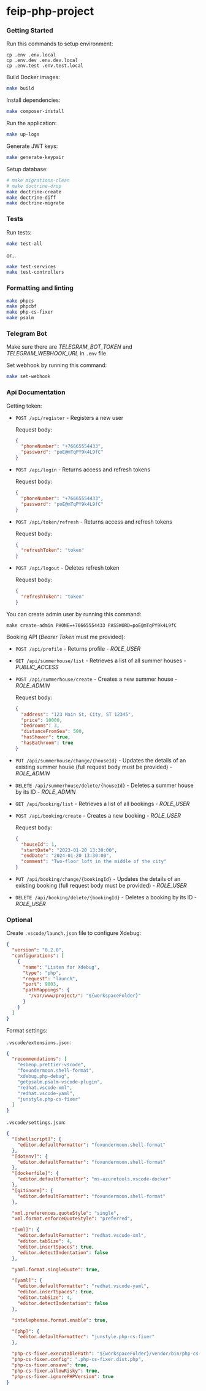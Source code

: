 # feip-php-project

### Getting Started

Run this commands to setup environment:

```
cp .env .env.local
cp .env.dev .env.dev.local
cp .env.test .env.test.local
```

Build Docker images:

```sh
make build
```

Install dependencies:

```sh
make composer-install
```

Run the application:

```sh
make up-logs
```

Generate JWT keys:

```sh
make generate-keypair
```

Setup database:

```sh
# make migrations-clean
# make doctrine-drop
make doctrine-create
make doctrine-diff
make doctrine-migrate
```

### Tests

Run tests:

```sh
make test-all
```

or...

```sh
make test-services
make test-controllers
```

### Formatting and linting

```sh
make phpcs
make phpcbf
make php-cs-fixer
make psalm
```

### Telegram Bot

Make sure there are _TELEGRAM_BOT_TOKEN_ and _TELEGRAM_WEBHOOK_URL_ in `.env` file

Set webhook by running this command:

```sh
make set-webhook
```

### Api Documentation

Getting token:

- `POST /api/register` - Registers a new user

  Request body:

  ```json
  {
    "phoneNumber": "+76665554433",
    "password": "poE@mTqPY9k4L9fC"
  }
  ```

- `POST /api/login` - Returns access and refresh tokens

  Request body:

  ```json
  {
    "phoneNumber": "+76665554433",
    "password": "poE@mTqPY9k4L9fC"
  }
  ```

- `POST /api/token/refresh` - Returns access and refresh tokens

  Request body:

  ```json
  {
    "refreshToken": "token"
  }
  ```

- `POST /api/logout` - Deletes refresh token

  Request body:

  ```json
  {
    "refreshToken": "token"
  }
  ```

You can create admin user by running this command:

```
make create-admin PHONE=+76665554433 PASSWORD=poE@mTqPY9k4L9fC
```

Booking API (_Bearer Token_ must me provided):

- `POST /api/profile` - Returns profile - _ROLE_USER_

- `GET /api/summerhouse/list` - Retrieves a list of all summer houses - _PUBLIC_ACCESS_

- `POST /api/summerhouse/create` - Creates a new summer house - _ROLE_ADMIN_

  Request body:

  ```json
  {
    "address": "123 Main St, City, ST 12345",
    "price": 10000,
    "bedrooms": 3,
    "distanceFromSea": 500,
    "hasShower": true,
    "hasBathroom": true
  }
  ```

- `PUT /api/summerhouse/change/{houseId}` - Updates the details of an existing summer house (full request body must be provided) - _ROLE_ADMIN_

- `DELETE /api/summerhouse/delete/{houseId}` - Deletes a summer house by its ID - _ROLE_ADMIN_

- `GET /api/booking/list` - Retrieves a list of all bookings - _ROLE_USER_

- `POST /api/booking/create` - Creates a new booking - _ROLE_USER_

  Request body:

  ```json
  {
    "houseId": 1,
    "startDate": "2023-01-20 13:30:00",
    "endDate": "2024-01-20 13:30:00",
    "comment": "Two-floor loft in the middle of the city"
  }
  ```

- `PUT /api/booking/change/{bookingId}` - Updates the details of an existing booking (full request body must be provided) - _ROLE_USER_

- `DELETE /api/booking/delete/{bookingId}` - Deletes a booking by its ID - _ROLE_USER_

### Optional

Create `.vscode/launch.json` file to configure Xdebug:

```json
{
  "version": "0.2.0",
  "configurations": [
    {
      "name": "Listen for Xdebug",
      "type": "php",
      "request": "launch",
      "port": 9003,
      "pathMappings": {
        "/var/www/project/": "${workspaceFolder}"
      }
    }
  ]
}
```

Format settings:

`.vscode/extensions.json`:

```json
{
  "recommendations": [
    "esbenp.prettier-vscode",
    "foxundermoon.shell-format",
    "xdebug.php-debug",
    "getpsalm.psalm-vscode-plugin",
    "redhat.vscode-xml",
    "redhat.vscode-yaml",
    "junstyle.php-cs-fixer"
  ]
}
```

`.vscode/settings.json`:

```json
{
  "[shellscript]": {
    "editor.defaultFormatter": "foxundermoon.shell-format"
  },
  "[dotenv]": {
    "editor.defaultFormatter": "foxundermoon.shell-format"
  },
  "[dockerfile]": {
    "editor.defaultFormatter": "ms-azuretools.vscode-docker"
  },
  "[gitinore]": {
    "editor.defaultFormatter": "foxundermoon.shell-format"
  },

  "xml.preferences.quoteStyle": "single",
  "xml.format.enforceQuoteStyle": "preferred",

  "[xml]": {
    "editor.defaultFormatter": "redhat.vscode-xml",
    "editor.tabSize": 4,
    "editor.insertSpaces": true,
    "editor.detectIndentation": false
  },

  "yaml.format.singleQuote": true,

  "[yaml]": {
    "editor.defaultFormatter": "redhat.vscode-yaml",
    "editor.insertSpaces": true,
    "editor.tabSize": 4,
    "editor.detectIndentation": false
  },

  "intelephense.format.enable": true,

  "[php]": {
    "editor.defaultFormatter": "junstyle.php-cs-fixer"
  },

  "php-cs-fixer.executablePath": "${workspaceFolder}/vendor/bin/php-cs-fixer",
  "php-cs-fixer.config": ".php-cs-fixer.dist.php",
  "php-cs-fixer.onsave": true,
  "php-cs-fixer.allowRisky": true,
  "php-cs-fixer.ignorePHPVersion": true
}
```

